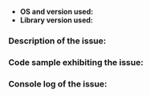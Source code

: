 <!--
Hi there! thank you for discovering and submitting an issue!

Please first tell us a little bit about the environment you're running:
-->


- **OS and version used:** <VERSION> <!-- Windows 10, Ubuntu 15.04... -->
- **Library version used:** <VERSION> <!-- Please include the library version -->


### Description of the issue:
<!-- Please be as detailed as possible: which feature has a problem, how often does it fail,  -->

### Code sample exhibiting the issue:
<!-- Please remove any sensitive information! -->

### Console log of the issue:
<!-- Please share as much logs as posible, that will help debugging -->
<!-- Don't forget to remove any sensitive information! -->
